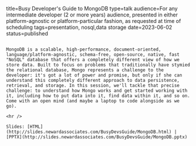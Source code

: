 title=Busy Developer's Guide to MongoDB
type=talk
audience=For any intermediate developer (2 or more years) audience, presented in either platform-agnostic or platform-particular fashion, as requested at time of scheduling
tags=presentation, nosql,data storage
date=2023-06-02
status=published
~~~~~~

MongoDB is a scalable, high-performance, document-oriented, language/platform-agnostic, schema-free, open-source, native, fast "NoSQL" database that offers a completely different view of how we store data. Built to focus on problems that traditionally have stymied the relational database, Mongo represents a challenge to the developer: it's got a lot of power and promise, but only if she can understand this completely different approach to data persistence, retrieval, and storage. In this session, we'll tackle that precise challenge: to understand how Mongo works and get started working with it, including how to put data into it, find data within it, and so on. Come with an open mind (and maybe a laptop to code alongside as we go).
    
<hr />

Slides: [HTML](http://slides.newardassociates.com/BusyDevsGuide/MongoDB.html) | [PPTX](http://slides.newardassociates.com/BusyDevsGuide/MongoDB.pptx)
